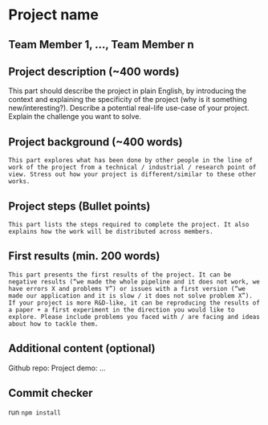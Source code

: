 # Project name

## Team Member 1, …, Team Member n

## Project description (~400 words)

This part should describe the project in plain English, by introducing the context and explaining the specificity of the project (why is it something new/interesting?).
Describe a potential real-life use-case of your project. Explain the challenge you want to solve.

## Project background (~400 words)
	This part explores what has been done by other people in the line of work of the project from a technical / industrial / research point of view. Stress out how your project is different/similar to these other works.

## Project steps (Bullet points)
	This part lists the steps required to complete the project. It also explains how the work will be distributed across members. 

## First results (min. 200 words)
	This part presents the first results of the project. It can be negative results (“we made the whole pipeline and it does not work, we have errors X and problems Y”) or issues with a first version (“we made our application and it is slow / it does not solve problem X”). If your project is more R&D-like, it can be reproducing the results of a paper + a first experiment in the direction you would like to explore. Please include problems you faced with / are facing and ideas about how to tackle them.


## Additional content (optional)
Github repo:
Project demo:
…

## Commit checker
run `npm install`
